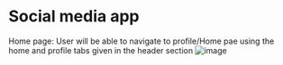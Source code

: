 # Social media app

Home page:
User will be able to navigate to profile/Home pae using the home and profile tabs given in the header section
![image](https://user-images.githubusercontent.com/107784718/191647328-bf42e0b5-0130-4736-bc0e-98842098d849.png)
